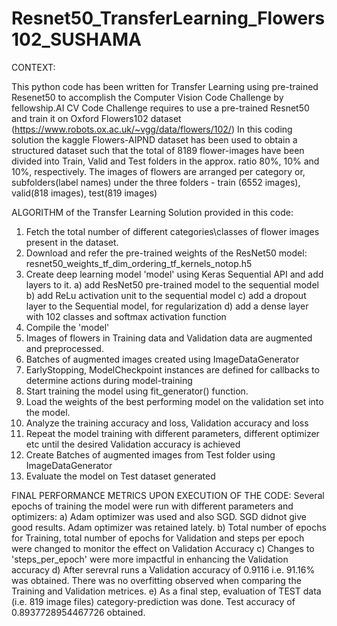 # Resnet50_TransferLearning_Flowers102_SUSHAMA
CONTEXT:

This python code has been written for Transfer Learning using pre-trained Resenet50 to accomplish the Computer Vision Code Challenge by fellowship.AI
CV Code Challenge requires to use a pre-trained Resnet50 and train it on Oxford Flowers102 dataset (https://www.robots.ox.ac.uk/~vgg/data/flowers/102/)
In this coding solution the kaggle Flowers-AIPND dataset has been used to obtain a structured dataset such that the total of 8189 flower-images have been divided into 
Train, Valid and Test folders in the approx. ratio 80%, 10% and 10%, respectively.
The images of flowers are arranged per category or, subfolders(label names) under the three folders - train (6552 images), valid(818 images), test(819 images)
 
ALGORITHM of the Transfer Learning Solution provided in this code:
1. Fetch the total number of different categories\classes of flower images present in the dataset.
2. Download and refer the pre-trained weights of the ResNet50 model: resnet50_weights_tf_dim_ordering_tf_kernels_notop.h5
3. Create deep learning model 'model' using Keras Sequential API and add layers to it.
   a) add ResNet50 pre-trained model to the sequential model
   b) add ReLu activation unit to the sequential model
   c) add a dropout layer to the Sequential model, for regularization
   d) add a dense layer with 102 classes and softmax activation function
4. Compile the 'model'
5. Images of flowers in Training data and Validation data are augmented and preprocessed.
6. Batches of augmented images created using ImageDataGenerator
7. EarlyStopping, ModelCheckpoint instances are defined for callbacks to determine actions during model-training
8. Start training the model using fit_generator() function. 
9. Load the weights of the best performing model on the validation set into the model.
10. Analyze the training accuracy and loss, Validation accuracy and loss
11. Repeat the model training with different parameters, different optimizer etc until the desired Validation accuracy is achieved
12. Create Batches of augmented images from Test folder using ImageDataGenerator
13. Evaluate the model on Test dataset generated


FINAL PERFORMANCE METRICS UPON EXECUTION OF THE CODE:
Several epochs of training the model were run with different parameters and optimizers:
 a) Adam optimizer was used and also SGD. SGD didnot give good results. Adam optimizer was retained lately.
 b) Total number of epochs for Training, total number of epochs for Validation and steps per epoch were changed to monitor the effect on Validation Accuracy
 c) Changes to 'steps_per_epoch' were more impactful in enhancing the Validation accuracy
 d) After serevral runs a Validation accuracy of 0.9116 i.e. 91.16% was obtained. There was no overfitting observed when comparing the Training and Validation metrices.
 e) As a final step, evaluation of TEST data (i.e. 819 image files) category-prediction was done. Test accuracy of 0.8937728954467726 obtained.

